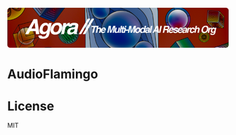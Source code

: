 [![Multi-Modality](agorabanner.png)](https://discord.gg/qUtxnK2NMf)

# AudioFlamingo


# License
MIT

